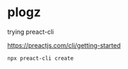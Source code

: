 # plogz

trying preact-cli

https://preactjs.com/cli/getting-started

```
npx preact-cli create
```

